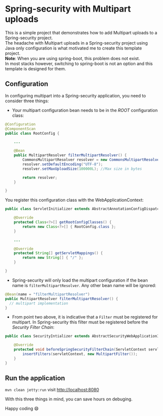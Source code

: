 # Spring-security with Multipart uploads
This is a simple project that demonstrates how to add Multipart uploads to a Spring-security project.  
The headache with Multipart uploads in a Spring-security project using Java only configuration is what motivated me to create this template project.  
**Note**: When you are using spring-boot, this problem does not exist.  
In most stacks however, switching to spring-boot is not an option and this template is designed for them.

## Configuration
In configuring multipart into a Spring-security application, you need to consider three things:  
- Your multipart configuration bean needs to be in the *ROOT* configuration class:
```java
@Configuration
@ComponentScan
public class RootConfig {

  	...

	@Bean
	public MultipartResolver filterMultipartResolver() {
		CommonsMultipartResolver resolver = new CommonsMultipartResolver();
		resolver.setDefaultEncoding("UTF-8");
		resolver.setMaxUploadSize(100000L); //Max size in bytes

		return resolver;
	}

}
```
You register this configuration class with the WebApplicationContext:
```java
public class ServletInitializer extends AbstractAnnotationConfigDispatcherServletInitializer {

	@Override
	protected Class<?>[] getRootConfigClasses() {
		return new Class<?>[] { RootConfig.class };
	}

	...

	@Override
	protected String[] getServletMappings() {
		return new String[] { "/" };
	}

}
```

- Spring-security will only load the multipart configuration if the bean name is `filterMultipartResolver`. Any other bean name will be ignored:
```java
@Bean(name = "filterMultipartResolver")
public MultipartResolver filterMultipartResolver() {
  // multipart implementation
}
```

- From point two above, it is indicative that a `Filter` must be registered for multipart. In Spring-security this filter must be registered before the *Security Filter Chain*:
```java
public class SecurityIntializer extends AbstractSecurityWebApplicationInitializer {

	@Override
	protected void beforeSpringSecurityFilterChain(ServletContext servletContext) {
		insertFilters(servletContext, new MultipartFilter());
	}
}
```

## Run the application
`mvn clean jetty:run` visit <http://localhost:8080>  

With this three things in mind, you can save hours on debuging.



Happy coding :smile:
